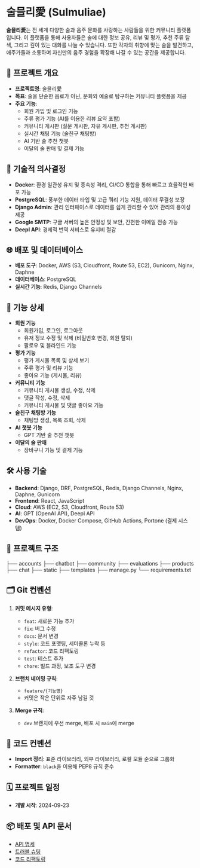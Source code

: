 # 술믈리愛 (Sulmuliae)

**술믈리愛**는 전 세계 다양한 술과 음주 문화를 사랑하는 사람들을 위한 커뮤니티 플랫폼입니다. 이 플랫폼을 통해 사용자들은 술에 대한 정보 공유, 리뷰 및 평가, 추천 주류 탐색, 그리고 깊이 있는 대화를 나눌 수 있습니다. 또한 각자의 취향에 맞는 술을 발견하고, 애주가들과 소통하며 자신만의 음주 경험을 확장해 나갈 수 있는 공간을 제공합니다.

## 📜 프로젝트 개요

- **프로젝트명**: 술믈리愛
- **목표**: 술을 단순한 음료가 아닌, 문화와 예술로 탐구하는 커뮤니티 플랫폼을 제공
- **주요 기능**:
    - 회원 가입 및 로그인 기능
    - 주류 평가 기능 (AI를 이용한 리뷰 요약 포함)
    - 커뮤니티 게시판 (질문 게시판, 자유 게시판, 추천 게시판)
    - 실시간 채팅 기능 (술친구 채팅방)
    - AI 기반 술 추천 챗봇
    - 이달의 술 판매 및 결제 기능

## 💭 기술적 의사결정

- **Docker**: 환경 일관성 유지 및 종속성 격리, CI/CD 통합을 통해 빠르고 효율적인 배포 가능
- **PostgreSQL**: 풍부한 데이터 타입 및 고급 쿼리 기능 지원, 데이터 무결성 보장
- **Django Admin**: 관리 인터페이스로 데이터를 쉽게 관리할 수 있어 관리의 용이성 제공
- **Google SMTP**: 구글 서버의 높은 안정성 및 보안, 간편한 이메일 전송 가능
- **Deepl API**: 경제적 번역 서비스로 유지비 절감

## 🌐 배포 및 데이터베이스

- **배포 도구**: Docker, AWS (S3, Cloudfront, Route 53, EC2), Gunicorn, Nginx, Daphne
- **데이터베이스**: PostgreSQL
- **실시간 기능**: Redis, Django Channels

## 📂 기능 상세

- **회원 기능**
    - 회원가입, 로그인, 로그아웃
    - 유저 정보 수정 및 삭제 (비밀번호 변경, 회원 탈퇴)
    - 팔로우 및 블라인드 기능
- **평가 기능**
    - 평가 게시물 목록 및 상세 보기
    - 주류 평가 및 리뷰 기능
    - 좋아요 기능 (게시물, 리뷰)
- **커뮤니티 기능**
    - 커뮤니티 게시물 생성, 수정, 삭제
    - 댓글 작성, 수정, 삭제
    - 커뮤니티 게시물 및 댓글 좋아요 기능
- **술친구 채팅방 기능**
    - 채팅방 생성, 목록 조회, 삭제
- **AI 챗봇 기능**
    - GPT 기반 술 추천 챗봇
- **이달의 술 판매**
    - 장바구니 기능 및 결제 기능

## 🛠 사용 기술

- **Backend**: Django, DRF, PostgreSQL, Redis, Django Channels, Nginx, Daphne, Gunicorn
- **Frontend**: React, JavaScript
- **Cloud**: AWS (EC2, S3, Cloudfront, Route 53)
- **AI**: GPT (OpenAI API), Deepl API
- **DevOps**: Docker, Docker Compose, GitHub Actions, Portone (결제 시스템)

## 🔗 프로젝트 구조
├── accounts ├── chatbot ├── community ├── evaluations ├── products ├── chat ├── static ├── templates ├── manage.py └── requirements.txt

## 🗂 Git 컨벤션

1. **커밋 메시지 유형**:
    - `feat`: 새로운 기능 추가
    - `fix`: 버그 수정
    - `docs`: 문서 변경
    - `style`: 코드 포맷팅, 세미콜론 누락 등
    - `refactor`: 코드 리팩토링
    - `test`: 테스트 추가
    - `chore`: 빌드 과정, 보조 도구 변경

2. **브랜치 네이밍 규칙**:
    - `feature/{기능명}`
    - 커밋은 작은 단위로 자주 남길 것

3. **Merge 규칙**:
    - `dev` 브랜치에 우선 merge, 배포 시 `main`에 merge

## 📝 코드 컨벤션

- **Import 정리**: 표준 라이브러리, 외부 라이브러리, 로컬 모듈 순으로 그룹화
- **Formatter**: `black`을 이용해 PEP8 규칙 준수

## 🗓 프로젝트 일정

- **개발 시작**: 2024-09-23

## 📦 배포 및 API 문서

- [API 명세](https://www.notion.so/fff2dc3ef51481afabb9c8484b5e0fa4?pvs=21)
- [트러블 슈팅](https://www.notion.so/f294f4a8c28243aab3860bf7bb2e929e?pvs=21)
- [코드 리팩토링](https://www.notion.so/6b9bcc4c6e4d4fb0b004dffd9810e071?pvs=21)

